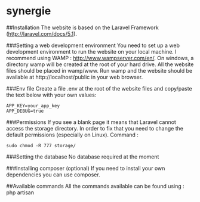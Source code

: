 # synergie

##Installation
The website is based on the Laravel Framework (http://laravel.com/docs/5.1).

###Setting a web development environment
You need to set up a web development environment to run the website on your local machine.
I recommend using WAMP : http://www.wampserver.com/en/.
On windows, a directory wamp will be created at the root of your hard drive. 
All the website files should be placed in wamp/www. Run wamp and the website should be available at http://localhost/public
in your web browser.

###Env file
Create a file .env at the root of the website files and copy/paste the text below with your own values:
```
APP_KEY=your_app_key
APP_DEBUG=true
```

###Permissions
If you see a blank page it means that Laravel cannot access the storage directory.
In order to fix that you need to change the default permissions (especially on Linux).
Command : 
```
sudo chmod -R 777 storage/
```

###Setting the database
No database required at the moment

###Installing composer (optional)
If you need to install your own dependencies you can use composer.

##Available commands
All the commands available can be found using : php artisan

